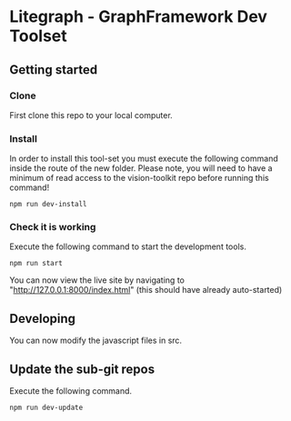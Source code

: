 # Litegraph - GraphFramework Dev Toolset

## Getting started

### Clone
First clone this repo to your local computer.

### Install
In order to install this tool-set you must execute the following command inside the route of the new folder.  Please note, you will need to have a minimum of read access to the vision-toolkit repo before running this command!
```
npm run dev-install
```

### Check it is working
Execute the following command to start the development tools.
```
npm run start
```

You can now view the live site by navigating to "http://127.0.0.1:8000/index.html" (this should have already auto-started)

## Developing
You can now modify the javascript files in src.

## Update the sub-git repos
Execute the following command.
```
npm run dev-update
```

